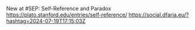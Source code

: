 New at #SEP: Self-Reference and Paradox https://plato.stanford.edu/entries/self-reference/ https://social.dfaria.eu/?hashtag=2024-07-19T17:15:03Z